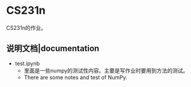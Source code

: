 # CS231n
CS231n的作业。

## 说明文档|documentation

- test.ipynb
  - 里面是一些numpy的测试性内容。主要是写作业时要用到方法的测试。
  - There are some notes and test of NumPy.
